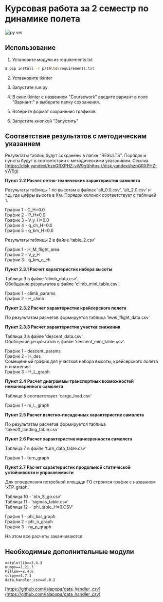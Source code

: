 # Курсовая работа за 2 семестр по динамике полета

![py ver](https://img.shields.io/badge/Python-3.9%2B-blue)

## Использование

1. Установите модули из requirements.txt
```sh
$ pip install -r path\to\requirements.txt
```
2. Уставновите tkinter 

3. Запустите run.py

4. В окне tkinter с названием "Coursework" введите вариант в поле "Вариант:" и выберите папку сохранения.

5. Вsберите формат сохранения графиков.

6. Запустите кнопкой "Запустить"

## Соответствие результатов с методическим указанием

Результаты таблиц будут сохранены в папке "RESULTS". 
Порядок и пункты будут в соответствии с методическими указаниями. 
Ссылка [https://disk.yandexi/hzpGRXPHZ-vW9g](https://disk.yandexi/hzpGRXPHZ-vW9g)   

**Пункт 2.2 Расчет летно-технических характеристик самолета**

Результаты таблицы 1 по высотам в файлах 'alt_0.0.csv', 'alt_2.0.csv' и т.д, где цифры высота в Км. Порядок колонок соответствует с таблицей 1.

График 1 - C_H=0.0\
График 2 - P_H=0.0\
График 3 - V_y_H=0.0\
График 4 - q_ch_H=0.0\
График 5 - q_km_H=0.0

Результаты таблицы 2 в файле 'table_2.csv'

График 1 - H_M_flight_area\
График 2 - V_y_H\
График 3 - q_km_q_ch


**Пункт 2.3.1 Расчет характеристик набора высоты**

Таблица 3 в файле 'climb_data.csv'.\
Обобщение результатов в файле 'climb_mini_table.csv'.

График 1 - climb_params\
График 2 - H_climb

**Пункт 2.3.2 Расчет характеристик крейсерского полета**

По результатам расчетов формируется таблица 'level_flight_data.csv'

**Пункт 2.3.3 Расчет характеристик участка снижения**

Таблица 3 в файле 'descent_data.csv'.\
Обобщение результатов в файле 'descent_mini_table.csv'.

График 1 - descent_params\
График 2 - H_des\
Сомещенный график для участков набора высоты, крейсерского полета и снижения:\
График 3 - H_L_graph

**Пункт 2.4 Расчет диаграммы транспортных возможностей неманевренного самолета**

Таблице 5 соответствует 'cargo_load.csv'

График 1 - m_L_graph

**Пункт 2.5 Расчет взлетно-посадочных характеристик самолета**

По результатам расчетов формируется таблица 'takeoff_landing_table.csv'

**Пункт 2.6 Расчет характеристик маневренности самолета**

Таблица 7 в файле 'turn_data_table.csv'

График 1 - turn_graph

**Пункт 2.7 Расчет характеристик продольной статической устойчивости и управляемости**

Для определения потребной площади ГО строится график с названием 'xTP_graph.'

Таблица 10 - 'otn_S_go.csv'\
Таблица 11 - 'sigmas_table.csv'\
Таблица 12 - 'phi_table_H=0.CSV'

График 1 - phi_bal_graph\
График 2 - phi_n_graph\
График 3 - ny_p_graph

На этом все расчеты заканчиваются. 

## Необходимые дополнительные модули

	matplotlib==3.4.3
	numpy==1.21.3
	Pillow==8.4.0
	scipy==1.7.1
	data_handler_csv==0.0.2

[https://github.com/lalapopa/data_handler_csv](https://github.com/lalapopa/data_handler_csv)









